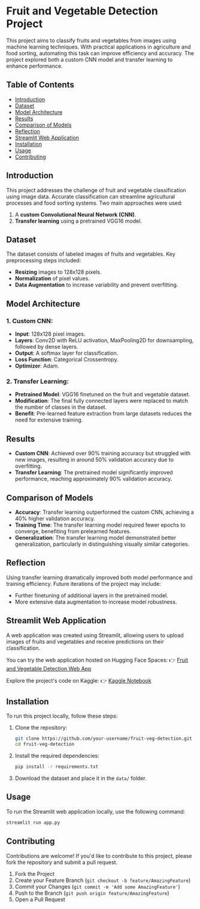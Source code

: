 # Fruit and Vegetable Detection Project

This project aims to classify fruits and vegetables from images using machine learning techniques. With practical applications in agriculture and food sorting, automating this task can improve efficiency and accuracy. The project explored both a custom CNN model and transfer learning to enhance performance.

## Table of Contents
- [Introduction](#introduction)
- [Dataset](#dataset)
- [Model Architecture](#model-architecture)
- [Results](#results)
- [Comparison of Models](#comparison-of-models)
- [Reflection](#reflection)
- [Streamlit Web Application](#streamlit-web-application)
- [Installation](#installation)
- [Usage](#usage)
- [Contributing](#contributing)

## Introduction
This project addresses the challenge of fruit and vegetable classification using image data. Accurate classification can streamline agricultural processes and food sorting systems. Two main approaches were used:
1. A **custom Convolutional Neural Network (CNN)**.
2. **Transfer learning** using a pretrained VGG16 model.

## Dataset
The dataset consists of labeled images of fruits and vegetables. Key preprocessing steps included:
- **Resizing** images to 128x128 pixels.
- **Normalization** of pixel values.
- **Data Augmentation** to increase variability and prevent overfitting.

## Model Architecture

### 1. Custom CNN:
- **Input**: 128x128 pixel images.
- **Layers**: Conv2D with ReLU activation, MaxPooling2D for downsampling, followed by dense layers.
- **Output**: A softmax layer for classification.
- **Loss Function**: Categorical Crossentropy.
- **Optimizer**: Adam.

### 2. Transfer Learning:
- **Pretrained Model**: VGG16 finetuned on the fruit and vegetable dataset.
- **Modification**: The final fully connected layers were replaced to match the number of classes in the dataset.
- **Benefit**: Pre-learned feature extraction from large datasets reduces the need for extensive training.

## Results

- **Custom CNN**: Achieved over 90% training accuracy but struggled with new images, resulting in around 50% validation accuracy due to overfitting.
- **Transfer Learning**: The pretrained model significantly improved performance, reaching approximately 90% validation accuracy.

## Comparison of Models

- **Accuracy**: Transfer learning outperformed the custom CNN, achieving a 40% higher validation accuracy.
- **Training Time**: The transfer learning model required fewer epochs to converge, benefiting from prelearned features.
- **Generalization**: The transfer learning model demonstrated better generalization, particularly in distinguishing visually similar categories.

## Reflection
Using transfer learning dramatically improved both model performance and training efficiency. Future iterations of the project may include:
- Further finetuning of additional layers in the pretrained model.
- More extensive data augmentation to increase model robustness.

## Streamlit Web Application
A web application was created using Streamlit, allowing users to upload images of fruits and vegetables and receive predictions on their classification.

You can try the web application hosted on Hugging Face Spaces:
👉 [Fruit and Vegetable Detection Web App](https://huggingface.co/spaces/poluhamdi/Fruit-Veg_Detector)

Explore the project's code on Kaggle:
👉 [Kaggle Notebook](https://www.kaggle.com/code/hamdipolu/fruit-and-veg-detection)

## Installation
To run this project locally, follow these steps:

1. Clone the repository:
    ```bash
    git clone https://github.com/your-username/fruit-veg-detection.git
    cd fruit-veg-detection
    ```

2. Install the required dependencies:
    ```bash
    pip install -r requirements.txt
    ```

3. Download the dataset and place it in the `data/` folder.

## Usage
To run the Streamlit web application locally, use the following command:
```bash
streamlit run app.py
```

## Contributing
Contributions are welcome! If you'd like to contribute to this project, please fork the repository and submit a pull request.

1. Fork the Project
2. Create your Feature Branch (`git checkout -b feature/AmazingFeature`)
3. Commit your Changes (`git commit -m 'Add some AmazingFeature'`)
4. Push to the Branch (`git push origin feature/AmazingFeature`)
5. Open a Pull Request
